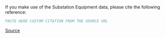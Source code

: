 If you make use of the Substation Equipment data, please cite the following reference:

``` bibtex
PASTE HERE CUSTOM CITATION FROM THE SOURCE URL
```

[Source](https://zenodo.org/record/7884270)